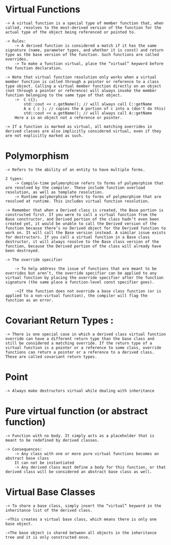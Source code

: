# Virtual Functions

    -> A virtual function is a special type of member function that, when called, resolves to the most-derived version of the function for the actual type of the object being referenced or pointed to.

    -> Rules:
        -> A derived function is considered a match if it has the same signature (name, parameter types, and whether it is const) and return type as the base version of the function. Such functions are called overrides.
        -> To make a function virtual, place the “virtual” keyword before the function declaration.

    -> Note that virtual function resolution only works when a virtual member function is called through a pointer or reference to a class type object. Calling a virtual member function directly on an object (not through a pointer or reference) will always invoke the member function belonging to the same type of that object.
        ->  C c{};
            std::cout << c.getName(); // will always call C::getName
            A a { c }; // copies the A portion of c into a (don't do this)
            std::cout << a.getName(); // will always call A::getName
        Here a is an object not a reference or pointer.

    -> If a function is marked as virtual, all matching overrides in derived classes are also implicitly considered virtual, even if they are not explicitly marked as such.

# Polymorphism

    -> Refers to the ability of an entity to have multiple forms.

    2 types:
        -> Compile-time polymorphism refers to forms of polymorphism that are resolved by the compiler. These include function overload resolution, as well as template resolution.
        -> Runtime polymorphism refers to forms of polymorphism that are resolved at runtime. This includes virtual function resolution.

    -> Remember that when a Derived class is created, the Base portion is constructed first. If you were to call a virtual function from the Base constructor, and Derived portion of the class hadn’t even been created yet, it would be unable to call the Derived version of the function because there’s no Derived object for the Derived function to work on. It will call the Base version instead. A similar issue exists for destructors. If you call a virtual function in a Base class destructor, it will always resolve to the Base class version of the function, because the Derived portion of the class will already have been destroyed.

    -> The override specifier

        -> To help address the issue of functions that are meant to be overrides but aren’t, the override specifier can be applied to any virtual function by placing the override specifier after the function signature (the same place a function-level const specifier goes).

        ->If the function does not override a base class function (or is applied to a non-virtual function), the compiler will flag the function as an error.

# Covariant Return Types :

    -> There is one special case in which a derived class virtual function override can have a different return type than the base class and still be considered a matching override. If the return type of a virtual function is a pointer or a reference to some class, override functions can return a pointer or a reference to a derived class. These are called covariant return types.

# Point

    -> Always make destructors virtual while dealing with inheritance

# Pure virtual function (or abstract function)

    -> Function with no body. It simply acts as a placeholder that is meant to be redefined by derived classes.

    -> Consequences:
        -> Any class with one or more pure virtual functions becomes an abstract base class
        It can not be instantiated
        -> Any derived class must define a body for this function, or that derived class will be considered an abstract base class as well.

# Virtual Base Classes

    -> To share a base class, simply insert the “virtual” keyword in the inheritance list of the derived class.

    ->This creates a virtual base class, which means there is only one base object.

    ->The base object is shared between all objects in the inheritance tree and it is only constructed once.
